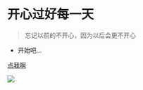 # 开心过好每一天

> 忘记以前的不开心，因为以后会更不开心

- 开始吧...

[点我啊](https://wangxiaoqiang-20.github.io/xiaocangku/#/?id=hey-boy)



<!-- 背景图片 -->

 ![](https://github.com/WangXiaoQiang-20/xiaocangku/blob/0f25357bed26c2cfb823ce16ddc560f61c31acda/image/myBoy.jpg) 

<!-- 背景色 -->